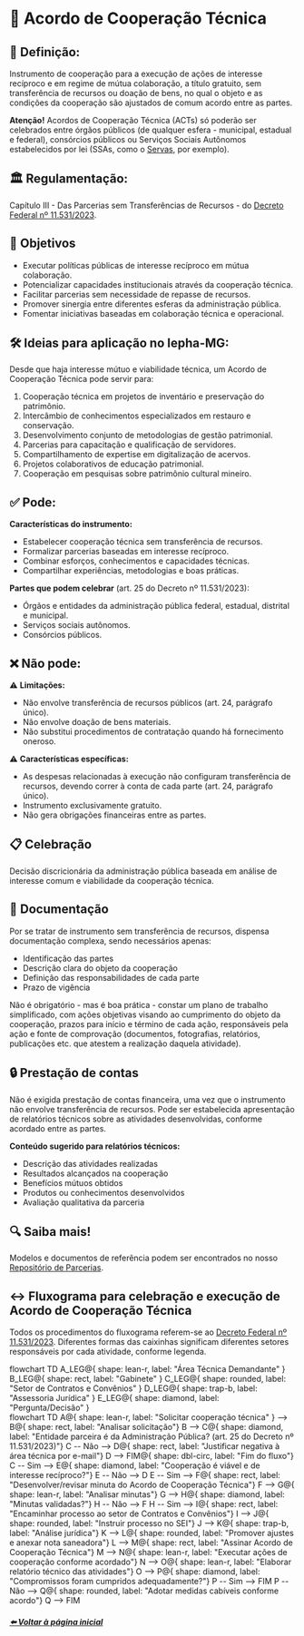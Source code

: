 # 🤝 Acordo de Cooperação Técnica

## 📌 Definição:
Instrumento de cooperação para a execução de ações de interesse recíproco e em regime de mútua colaboração, a título gratuito, sem transferência de recursos ou doação de bens, no qual o objeto e as condições da cooperação são ajustados de comum acordo entre as partes.

**Atenção!** Acordos de Cooperação Técnica (ACTs) só poderão ser celebrados entre órgãos públicos (de qualquer esfera - municipal, estadual e federal), consórcios públicos ou Serviços Sociais Autônomos estabelecidos por lei (SSAs, como o [Servas](https://www.almg.gov.br/legislacao-mineira/texto/LEI/22607/2017/?cons=1), por exemplo).

## 🏛️ Regulamentação:
Capítulo III - Das Parcerias sem Transferências de Recursos - do [Decreto Federal nº 11.531/2023](https://www.planalto.gov.br/ccivil_03/_ato2023-2026/2023/decreto/d11531.htm).

## 🎯 Objetivos
- Executar políticas públicas de interesse recíproco em mútua colaboração.
- Potencializar capacidades institucionais através da cooperação técnica.
- Facilitar parcerias sem necessidade de repasse de recursos.
- Promover sinergia entre diferentes esferas da administração pública.
- Fomentar iniciativas baseadas em colaboração técnica e operacional.

## 🛠️ Ideias para aplicação no Iepha-MG:
Desde que haja interesse mútuo e viabilidade técnica, um Acordo de Cooperação Técnica pode servir para:

1. Cooperação técnica em projetos de inventário e preservação do patrimônio.
2. Intercâmbio de conhecimentos especializados em restauro e conservação.
3. Desenvolvimento conjunto de metodologias de gestão patrimonial.
4. Parcerias para capacitação e qualificação de servidores.
5. Compartilhamento de expertise em digitalização de acervos.
6. Projetos colaborativos de educação patrimonial.
7. Cooperação em pesquisas sobre patrimônio cultural mineiro.

## ✅ Pode:
**Características do instrumento:**
- Estabelecer cooperação técnica sem transferência de recursos.
- Formalizar parcerias baseadas em interesse recíproco.
- Combinar esforços, conhecimentos e capacidades técnicas.
- Compartilhar experiências, metodologias e boas práticas.

**Partes que podem celebrar** (art. 25 do Decreto nº 11.531/2023):
- Órgãos e entidades da administração pública federal, estadual, distrital e municipal.
- Serviços sociais autônomos.
- Consórcios públicos.

## ❌ Não pode:
⚠️ **Limitações:**  
- Não envolve transferência de recursos públicos (art. 24, parágrafo único).
- Não envolve doação de bens materiais.
- Não substitui procedimentos de contratação quando há fornecimento oneroso.

⚠️ **Características específicas:**  
- As despesas relacionadas à execução não configuram transferência de recursos, devendo correr à conta de cada parte (art. 24, parágrafo único).
- Instrumento exclusivamente gratuito.
- Não gera obrigações financeiras entre as partes.

## 📋 Celebração
Decisão discricionária da administração pública baseada em análise de interesse comum e viabilidade da cooperação técnica.

## 🪪 Documentação
Por se tratar de instrumento sem transferência de recursos, dispensa documentação complexa, sendo necessários apenas:
- Identificação das partes
- Descrição clara do objeto da cooperação
- Definição das responsabilidades de cada parte
- Prazo de vigência
 
Não é obrigatório - mas é boa prática - constar um plano de trabalho simplificado, com ações objetivas visando ao cumprimento do objeto da cooperação, prazos para início e término de cada ação, responsáveis pela ação e fonte de comprovação (documentos, fotografias, relatórios, publicações etc. que atestem a realização daquela atividade).

## 🔒 Prestação de contas
Não é exigida prestação de contas financeira, uma vez que o instrumento não envolve transferência de recursos. Pode ser estabelecida apresentação de relatórios técnicos sobre as atividades desenvolvidas, conforme acordado entre as partes.

**Conteúdo sugerido para relatórios técnicos:**
- Descrição das atividades realizadas
- Resultados alcançados na cooperação
- Benefícios mútuos obtidos
- Produtos ou conhecimentos desenvolvidos
- Avaliação qualitativa da parceria

## 🔍 Saiba mais!
Modelos e documentos de referência podem ser encontrados no nosso [Repositório de Parcerias](https://lucasfainblat.github.io/manual.appi/paginas/repositorio/README.html).

## ↔️ Fluxograma para celebração e execução de Acordo de Cooperação Técnica
Todos os procedimentos do fluxograma referem-se ao [Decreto Federal nº 11.531/2023](https://www.planalto.gov.br/ccivil_03/_ato2023-2026/2023/decreto/d11531.htm). Diferentes formas das caixinhas significam diferentes setores responsáveis por cada atividade, conforme legenda.

<div class="mermaid">
flowchart TD
    A_LEG@{ shape: lean-r, label: "Área Técnica Demandante" }
    B_LEG@{ shape: rect, label: "Gabinete" }
    C_LEG@{ shape: rounded, label: "Setor de Contratos e Convênios" }
    D_LEG@{ shape: trap-b, label: "Assessoria Jurídica" }
    E_LEG@{ shape: diamond, label: "Pergunta/Decisão" }
</div>

<div class="mermaid">
flowchart TD
    A@{ shape: lean-r, label: "Solicitar cooperação técnica" } --> B@{ shape: rect, label: "Analisar solicitação"}
    B --> C@{ shape: diamond, label: "Entidade parceira é da Administração Pública? (art. 25 do Decreto nº 11.531/2023)"}
    C -- Não --> D@{ shape: rect, label: "Justificar negativa à área técnica por e-mail"}
    D --> FIM@{ shape: dbl-circ, label: "Fim do fluxo"}
    C -- Sim --> E@{ shape: diamond, label: "Cooperação é viável e de interesse recíproco?"}
    E -- Não --> D
    E -- Sim --> F@{ shape: rect, label: "Desenvolver/revisar minuta do Acordo de Cooperação Técnica"}
    F --> G@{ shape: lean-r, label: "Analisar minutas"}
    G --> H@{ shape: diamond, label: "Minutas validadas?"}
    H -- Não --> F
    H -- Sim --> I@{ shape: rect, label: "Encaminhar processo ao setor de Contratos e Convênios"}
    I --> J@{ shape: rounded, label: "Instruir processo no SEI"}
    J --> K@{ shape: trap-b, label: "Análise jurídica"}
    K --> L@{ shape: rounded, label: "Promover ajustes e anexar nota saneadora"}
    L --> M@{ shape: rect, label: "Assinar Acordo de Cooperação Técnica"}
    M --> N@{ shape: lean-r, label: "Executar ações de cooperação conforme acordado"}
    N --> O@{ shape: lean-r, label: "Elaborar relatório técnico das atividades"}
    O --> P@{ shape: diamond, label: "Compromissos foram cumpridos adequadamente?"}
    P -- Sim --> FIM
    P -- Não --> Q@{ shape: rounded, label: "Adotar medidas cabíveis conforme acordo"}
    Q --> FIM
</div>

<script type="module">
      import mermaid from 'https://cdn.jsdelivr.net/npm/mermaid@11/dist/mermaid.esm.min.mjs';
    
      mermaid.initialize({ startOnLoad: true });
</script>

##### [⬅️ Voltar à página inicial](https://lucasfainblat.github.io/manual.appi)
